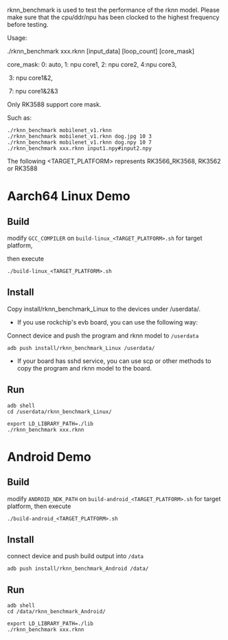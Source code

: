 rknn_benchmark is used to test the performance of the rknn model. Please make sure that the cpu/ddr/npu has been clocked to the highest frequency before testing.

Usage:

./rknn_benchmark xxx.rknn [input_data]  [loop_count] [core_mask]

core_mask: 0: auto, 1: npu core1, 2: npu core2, 4:npu core3,

​                     3: npu core1&2,

​                     7: npu core1&2&3

Only RK3588 support core mask.

Such as:

```
./rknn_benchmark mobilenet_v1.rknn
./rknn_benchmark mobilenet_v1.rknn dog.jpg 10 3
./rknn_benchmark mobilenet_v1.rknn dog.npy 10 7
./rknn_benchmark xxx.rknn input1.npy#input2.npy
```


The following <TARGET_PLATFORM> represents RK3566_RK3568, RK3562 or RK3588

# Aarch64 Linux Demo
## Build

modify `GCC_COMPILER` on `build-linux_<TARGET_PLATFORM>.sh` for target platform,

then execute

```
./build-linux_<TARGET_PLATFORM>.sh
```

## Install

Copy install/rknn_benchmark_Linux to the devices under /userdata/.

- If you use rockchip's evb board, you can use the following way:

Connect device and push the program and rknn model to `/userdata`

```
adb push install/rknn_benchmark_Linux /userdata/
```

- If your board has sshd service, you can use scp or other methods to copy the program and rknn model to the board.

## Run

```
adb shell
cd /userdata/rknn_benchmark_Linux/
```

```
export LD_LIBRARY_PATH=./lib
./rknn_benchmark xxx.rknn
```

# Android Demo
## Build

modify `ANDROID_NDK_PATH` on `build-android_<TARGET_PLATFORM>.sh` for target platform, then execute

```
./build-android_<TARGET_PLATFORM>.sh
```

## Install

connect device and push build output into `/data`

```
adb push install/rknn_benchmark_Android /data/
```

## Run

```
adb shell
cd /data/rknn_benchmark_Android/
```

```
export LD_LIBRARY_PATH=./lib
./rknn_benchmark xxx.rknn
```
